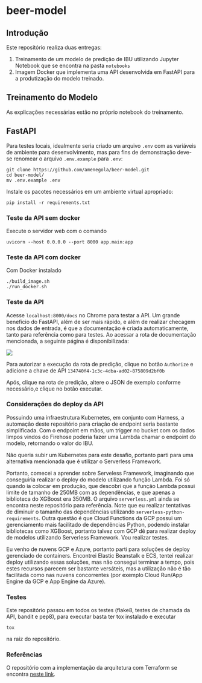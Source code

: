 # beer-model

## Introdução

Este repositório realiza duas entregas:

1. Treinamento de um modelo de predição de IBU utilizando Jupyter Notebook que se encontra na pasta `notebooks`
2. Imagem Docker que implementa uma API desenvolvida em FastAPI para a produtização do modelo treinado.

## Treinamento do Modelo

As explicações necessárias estão no próprio notebook do treinamento.

## FastAPI

Para testes locais, idealmente seria criado um arquivo `.env` com as variáveis de ambiente para desenvolvimento, mas para fins de demonstração deve-se renomear o arquivo `.env.example` para `.env`:

```
git clone https://github.com/amenegola/beer-model.git
cd beer-model/
mv .env.example .env
```

Instale os pacotes necessários em um ambiente virtual apropriado:

```
pip install -r requirements.txt
```

### Teste da API sem docker

Execute o servidor web com o comando

```
uvicorn --host 0.0.0.0 --port 8000 app.main:app
```

### Teste da API com docker

Com Docker instalado

```
./build_image.sh
./run_docker.sh
```

### Teste da API 

Acesse `localhost:8000/docs` no Chrome para testar a API. Um grande benefício do FastAPI, além de ser mais rápido, e além de realizar checagem nos dados de entrada, é que a documentação é criada automaticamente, tanto para referência como para testes. Ao acessar a rota de documentação mencionada, a seguinte página é disponibilizada:

<img src="https://i.imgur.com/uDlYeF4.png">

Para autorizar a execução da rota de predição, clique no botão `Authorize` e adicione a chave de API `134740f4-1c3c-4dba-ad02-875809d2bf0b`

Após, clique na rota de predição, altere o JSON de exemplo conforme necessário,e clique no botão executar.

### Considerações do deploy da API

Possuindo uma infraestrutura Kubernetes, em conjunto com Harness, a automação deste repositório para criação de endpoint seria bastante simplificada. Com o endpoint em mãos, um trigger no bucket com os dados limpos vindos do Firehose poderia fazer uma Lambda chamar o endpoint do modelo, retornando o valor do IBU.

Não queria subir um Kubernetes para este desafio, portanto parti para uma alternativa mencionada que é utilizar o Serverless Framework.

Portanto, comecei a aprender sobre Serveless Framework, imaginando que conseguiria realizar o deploy do modelo utilizando função Lambda. Foi só quando ia colocar em produção, que descobri que a função Lambda possui limite de tamanho de 250MB com as dependências, e que apenas a biblioteca do XGBoost era 350MB. O arquivo `serverless.yml` ainda se encontra neste repositório para referência. Note que eu realizar tentativas de diminuir o tamanho das dependências utilizando `serverless-python-requirements`. Outra questão é que Cloud Functions da GCP possui um gerenciamento mais facilitado de dependências Python, podendo instalar bibliotecas como XGBoost, portanto talvez com GCP dê para realizar deploy de modelos utilizando Serverless Framework. Vou realizar testes.

Eu venho de nuvens GCP e Azure, portanto parti para soluções de deploy gerenciado de containers. Encontrei Elastic Beanstalk e ECS, tentei realizar deploy utilizando essas soluções, mas não consegui terminar a tempo, pois estes recursos parecem ser bastante versáteis, mas a utilização não é tão facilitada como nas nuvens concorrentes (por exemplo Cloud Run/App Engine da GCP e App Engine da Azure).

### Testes

Este repositório passou em todos os testes (flake8, testes de chamada da API, bandit e pep8), para executar basta ter tox instalado e executar

```
tox
```

na raiz do repositório.

### Referências

O repositório com a implementação da arquitetura com Terraform se encontra [neste link](https://github.com/amenegola/ml-platform-challenge).